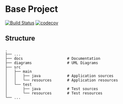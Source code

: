 # Base Project
[![Build Status](https://travis-ci.org/mengwang817/BaseProject.svg?branch=master)](https://travis-ci.org/mengwang817/BaseProject)
[![codecov](https://codecov.io/gh/mengwang817/BaseProject/branch/master/graph/badge.svg)](https://codecov.io/gh/mengwang817/BaseProject)

## Structure
```
.
├── ...
├── docs                    # Documentation
├── diagrams                # UML Diagrams
├── src
│   ├── main
│   │   ├── java            # Application sources
│   │   └── resources       # Application resources
│   └── test
│       ├── java            # Test sources
│       └── resources       # Test resources
└── ...
```
